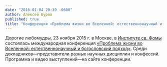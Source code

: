 ```yaml
---
date: "2016-01-04 20:39 -0600"
author: Алексей Буров
published: true
title: "Конференция «Проблема жизни во Вселенной: естественнонаучный и богословский подход»"
---
```


Дорогие любомудры, 23 ноября 2015 г. в Москве, в [Институте св. Фомы](http://sfoma.ru/) состоялась международная конференция [«Проблема жизни во Вселенной: естественнонаучный и богословский подход»](http://scitheol.org/posts/23-noyabrya-2015-g-v-moskve-sostoyalas-mezhdunarodnaya-konferentsiya-problema-zhizni-vo-vselennoj-estestvennonauchnyj-i-bogoslovskij-podkhod/). Среди докладчиков—представители разных научных дисциплин и конфессий. Программа и видео выступлений—на сайте конференции.

